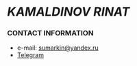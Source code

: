 # *KAMALDINOV RINAT*
### CONTACT INFORMATION
* e-mail: sumarkin@yandex.ru
* [Telegram](https://t.me/Master_Kyni)
